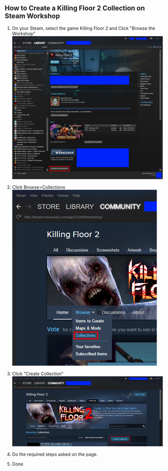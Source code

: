 ## How to Create a Killing Floor 2 Collection on Steam Workshop

1. On your Steam, select the game Killing Floor 2 and Click "Browse the Workshop" ![image01](https://github.com/DouglasAntunes/KF2-Workshop-Collection-URL-Converter/blob/master/Images/steam-kf2-browse-workshop.jpg)

2. Click Browse>Collections ![image02](https://github.com/DouglasAntunes/KF2-Workshop-Collection-URL-Converter/blob/master/Images/steam-kf2-collections-workshop-category.jpg)

3. Click "Create Collection" ![image03](https://github.com/DouglasAntunes/KF2-Workshop-Collection-URL-Converter/blob/master/Images/steam-kf2-workshop-create-collection-button.jpg)

4. Do the required steps asked on the page.

5. Done